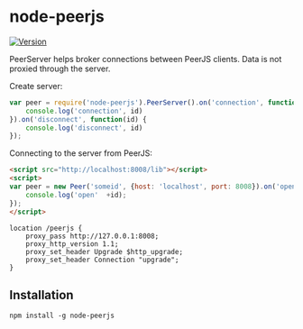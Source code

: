 # node-peerjs

[![Version](https://img.shields.io/npm/v/node-peerjs.svg)](https://www.npmjs.org/package/node-peerjs)

PeerServer helps broker connections between PeerJS clients. Data is not proxied through the server.

Create server:
```javascript
var peer = require('node-peerjs').PeerServer().on('connection', function(id) {
	console.log('connection', id)
}).on('disconnect', function(id) {
	console.log('disconnect', id)
});
```
Connecting to the server from PeerJS:
```html
<script src="http://localhost:8008/lib"></script>
<script>
var peer = new Peer('someid', {host: 'localhost', port: 8008}).on('open', function(id) {
	console.log('open'  +id);
});
</script>
```
```nginx
location /peerjs {
	proxy_pass http://127.0.0.1:8008;
	proxy_http_version 1.1;
	proxy_set_header Upgrade $http_upgrade;
	proxy_set_header Connection "upgrade";
}
```

## Installation
```
npm install -g node-peerjs
```
